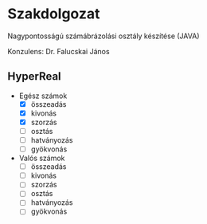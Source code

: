 # Szakdolgozat

Nagypontosságú számábrázolási osztály készítése (JAVA)

Konzulens: Dr. Falucskai János

## HyperReal

* Egész számok
  - [x] összeadás
  - [x] kivonás
  - [x] szorzás
  - [ ] osztás
  - [ ] hatványozás
  - [ ] gyökvonás
* Valós számok
  - [ ] összeadás
  - [ ] kivonás
  - [ ] szorzás
  - [ ] osztás
  - [ ] hatványozás
  - [ ] gyökvonás